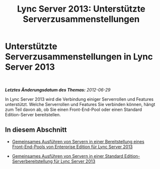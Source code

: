 ﻿---
title: 'Lync Server 2013: Unterstützte Serverzusammenstellungen'
TOCTitle: Unterstützte Serverzusammenstellungen
ms:assetid: 3be990a1-5485-4b83-b73f-947ac97821f9
ms:mtpsurl: https://technet.microsoft.com/de-de/library/Gg425885(v=OCS.15)
ms:contentKeyID: 49293737
ms.date: 05/19/2016
mtps_version: v=OCS.15
ms.translationtype: HT
---

# Unterstützte Serverzusammenstellungen in Lync Server 2013

 

_**Letztes Änderungsdatum des Themas:** 2012-06-29_

In Lync Server 2013 wird die Verbindung einiger Serverrollen und Features unterstützt. Welche Serverrollen und Features Sie verbinden können, hängt zum Teil davon ab, ob Sie einen Front-End-Pool oder einen Standard Edition-Server bereitstellen.

## In diesem Abschnitt

  - [Gemeinsames Ausführen von Servern in einer Bereitstellung eines Front-End-Pools von Enterprise Edition für Lync Server 2013](lync-server-2013-server-collocation-in-an-enterprise-edition-front-end-pool-deployment.md)

  - [Gemeinsames Ausführen von Servern in einer Standard Edition-Serverbereitstellung für Lync Server 2013](lync-server-2013-server-collocation-in-a-standard-edition-server-deployment.md)

